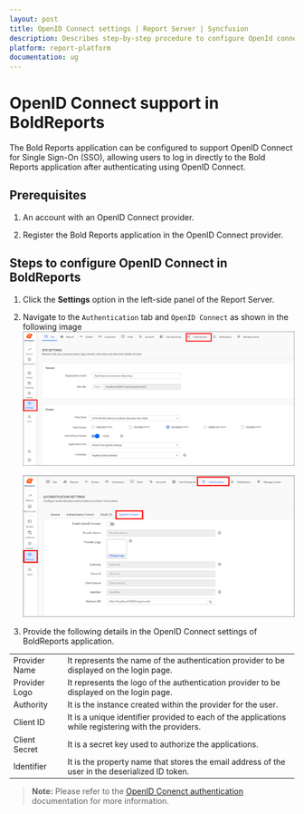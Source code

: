 ```yaml
---
layout: post
title: OpenID Connect settings | Report Server | Syncfusion
description: Describes step-by-step procedure to configure OpenId connect settings, so that the user can login to the BoldReport application.
platform: report-platform
documentation: ug
---
```


# OpenID Connect support in BoldReports

The Bold Reports application can be configured to support OpenID Connect for Single Sign-On (SSO), allowing users to log in directly to the Bold Reports application after authenticating using OpenID Connect.

## Prerequisites

1. An account with an OpenID Connect provider.

2. Register the Bold Reports application in the OpenID Connect provider.

## Steps to configure OpenID Connect in BoldReports

1. Click the **Settings** option in the left-side panel of the Report Server.

2. Navigate to the `Authentication` tab and `OpenID Connect` as shown in the following image
    ![Active Directory Settings](/static/assets/on-premise/images/settings/authentication-settings.png)

    ![Active Directory Settings](/static/assets/on-premise/images/settings/openid-connect-authentication.png)

3. Provide the following details in the OpenID Connect settings of BoldReports application.
<table>
<tr>
    <td>
        Provider Name
    </td>
    <td>
        It represents the name of the authentication provider to be displayed on the login page.
    </td>
</tr>
<tr>
    <td>
        Provider Logo
    </td>
    <td>
        It represents the logo of the authentication provider to be displayed on the login page.
    </td>
</tr>
<tr>
    <td>
        Authority
    </td>
    <td>
        It is the instance created within the provider for the user.
    </td>
</tr>
<tr>
    <td>
        Client ID
    </td>
    <td>
        It is a unique identifier provided to each of the applications while registering with the providers.
    </td>
</tr>
<tr>
    <td>
        Client Secret
    </td>
    <td>
        It is a secret key used to authorize the applications.
    </td>
</tr>
<tr>
    <td>
        Identifier
    </td>
    <td>
        It is the property name that stores the email address of the user in the deserialized ID token.
    </td>
</tr>
</table>

> **Note:** Please refer to the [OpenID Conenct authentication](./../../authentication/single-sign-on/openid-connect/) documentation for more information.